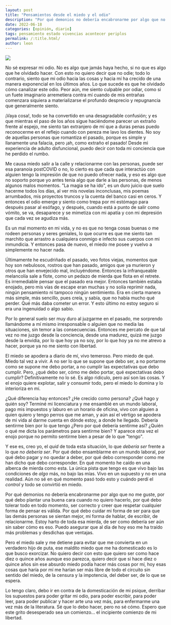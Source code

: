 ```yaml
---
layout: post
title: "Pensamientos desde el miedo y el odio"
description: "Por qué demonios no debería encabronarme por algo que no me guste, por qué debo plantar una buena cara cuando no quiero hacerlo, por qué debo tolerar todo en todo momento."
date: 2022-06-18
categories: [opinión, diario]
tags: pensamiento estado vivencias acontecer periplos
permalink: /:title.html/
author: leon
---
```


![](https://upload.wikimedia.org/wikipedia/commons/6/6d/D%C3%A9mon_d%27assassinat.png)

No sé expresar mi odio. No es algo que jamás haya hecho, si no que es algo que he olvidado hacer. Con esto no quiero decir que no odie; todo lo contrario, siento que mi odio hacia las cosas y hacia mí ha crecido de una manera exponencial en los últimos años. Lo que sucede es que he olvidado cómo canalizar este odio. Peor aún, me siento culpable por odiar, como si un fuete imaginario arremetiera contra mí cuando de mis entrañas comenzara siquiera a materializarse el profundo desprecio y repugnancia que generalmente siento.

¡Vaya cosa!, todo se ha convertido en una desagradable confusión; y es que mientras el paso de los años sigue haciéndome parecer un extraño frente al espejo, me siento tan extranjero de mí que a duras penas puedo reconocerme en el reflejo cuando con pereza me lavo los dientes. No soy de aquellas personas que romantiza el pasado, porque es simple y llanamente una falacia, pero ¡ah, como extraño el pasado! Desde mi experiencia de adulto disfuncional, puedo decir con toda mi conciencia que he perdido el rumbo.

Me causa miedo salir a la calle y relacionarme con las personas, puede ser esa paranoia postCOVID o no, lo cierto es que cada que interactúo con alguien tengo la impresión de que no puedo ofrecer nada, y eso es algo que no soporto  porque yo antes tenía algo que darle a las personas, de menos algunos malos momentos. "La magia se ha ido", es un duro juicio que suelo hacerme todos los días, al ver mis novelas inconclusas, mis poemas arrumbados, mis proyectos truncos y la cuenta del banco casi en ceros. Y entonces el odio emerge y siento como trepa por mi estómago para después pasar al esófago, y después, cuando está a punto de salir como vómito, se va, desaparece y se mimetiza con mi apatía y con mi depresión que cada vez se agudiza más.

Es un mal momento en mi vida, y no es que no tenga cosas buenas o me rodeen personas y seres geniales, lo que ocurre es que me siento tan marchito que arrastro a cualquiera conmigo e infecto sus cuerpos con mi inmundicia. Y entonces pasa de nuevo, el miedo me posee y vuelvo a simplemente no hacer nada.

Últimamente he escudriñado el pasado, veo fotos viejas, momentos que hoy son nebulosos, rostros que han pasado, amigos que ya murieron y otros que han envejecido mal, incluyéndome. Entonces la infranqueable melancolía sale a flote, como un pedazo de mierda que flota en el retrete. Es irremediable pensar que el pasado era mejor. Entonces también estaba enojado, pero mis vías de escape eran muchas y no solía reprimir nada, ningún pensamiento ni tampoco ningún sentimiento. Era en cierta manera más simple, más sencillo, pues creía, y sabía, que no había mucho qué perder. Qué más daba cometer un error. Y esto último no estoy seguro si era una ingenuidad o algo sabio.

Por lo general suelo ser muy duro al juzgarme en el pasado, me sorprendo llamándome a mí mismo irresponsable o alguien que no medía las situaciones, sin temor a las consecuencias. Entonces me percato de que tal vez no me juzgo desde la conciencia, desde una madurez, quizá me juzgo desde la envidia, por lo que hoy ya no soy, por lo que hoy ya no me atrevo a hacer, porque ya no me siento con libertad.

El miedo se apodera a diario de mí, vivo temeroso. Pero miedo de qué. Miedo tal vez a vivir. A no ser lo que se supone que debo ser, a no portarme como se supone me debo portar, a no cumplir las expectativas que debo cumplir. Pero, ¿qué debo ser, cómo me debo portar, qué expectativas debo cumplir? Definitivamente no lo sé. Es algo ridículo, pero así son las cosas. Y el enojo quiere explotar, salir y consumir todo, pero el miedo lo domina y lo interioriza en mí.

¿Qué diferencia hay entonces? ¿He crecido como persona? ¿Qué hago y quién soy? Terminé mi licenciatura y me ensamblé en un mundo laboral, pago mis impuestos y laburo en un horario de oficina, vivo con alguien a quien quiero y tengo perros que me aman, y aún así el vértigo se apodera de mi vida al darme cuenta en dónde estoy, a donde he llegado. Debería sentirme bien por lo que tengo ¿Pero por qué debería sentirme así? ¿Quién o qué me dicta los parámetros para sentirme bien? Y aparece otra vez el enojo porque no permito sentirme bien a pesar de lo que "tengo".

Y ese es, creo yo, el *quid* de toda esta situación, lo que *debería ser* frente a lo que *no debería ser*. Por qué debo ensamblarme en un mundo laboral, por qué debo pagar y no quedar a deber, por qué debo corresponder como me han dicho que debo corresponder. En qué momento he caído en una alberca de mierda como esta. La única pista que tengo es que vivo bajo las condiciones de *algo* más, no bajo las mías. Vivo en un supuesto y no en una realidad. Aún no sé en qué momento pasó todo esto y cuándo perdí el *control* y todo se convirtió en miedo.

Por qué demonios no debería encabronarme por algo que no me guste, por qué debo plantar una buena cara cuando no quiero hacerlo, por qué debo tolerar todo en todo momento, ser correcto y creer que respetar cualquier forma de pensar es válida. Por qué debo cuidar mi forma de ser para que las demás personas se sientan mejor, mi forma de hablar, de escribir, de relacionarme. Estoy harto de toda esa mierda, de ser como debería ser aún sin saber cómo es eso. Puedo asegurar que al día de hoy eso me ha traído más problemas y desdichas que ventajas.

Pero el miedo sale y me detiene para evitar que me convierta en un verdadero hijo de puta, ese maldito miedo que me ha domesticado es lo que busco exorcizar. No quiero decir con esto que quiero ser como hace diez o quince años aunque eso parezca, quiero decir que si hace diez o quince años sin ese absurdo miedo podía hacer más cosas por mí, hoy esas cosas que haría por mí me harían ser más libre de todo el circuito sin sentido del miedo, de la censura y la impotencia, del deber ser, de lo que se espera.

Lo tengo claro, debo ir en contra de la domesticación de mi psique, derribar los supuestos para poder gritar mi odio, para poder escribir, para poder leer, para poder publicar y hacer arte una vez más, para enfermarme una vez más de la literatura. Sé que lo debo hacer, pero no sé cómo. Espero que este grito desesperado sea un comienzo... el incipiente comienzo de mi libertad.  
